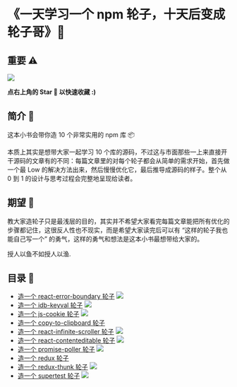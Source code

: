 # 《一天学习一个 npm 轮子，十天后变成轮子哥》💪

## 重要 ⚠️

![](https://img.shields.io/github/stars/Haixiang6123/one-day-one-npm-lib?style=flat-square)

**点右上角的 Star 🌟 以快速收藏 :)**

## 简介 🧐

这本小书会带你造 10 个非常实用的 npm 库 📦

本质上其实是想带大家一起学习 10 个库的源码，不过这与市面那些一上来直接开干源码的文章有的不同：每篇文章里的对每个轮子都会从简单的需求开始，首先做一个最 Low 的解决方法出来，然后慢慢优化它，最后推导成源码的样子。整个从 0 到 1 的设计与思考过程会完整地呈现给读者。

## 期望 🤩

教大家造轮子只是最浅层的目的，其实并不希望大家看完每篇文章能把所有优化的步骤都记住，这很反人性也不现实，而是希望大家读完后可以有 “这样的轮子我也能自己写一个” 的勇气，这样的勇气和想法是这本小书最想带给大家的。

授人以鱼不如授人以渔.

## 目录 💼

* [造一个 react-error-boundary 轮子](https://github.com/Haixiang6123/my-react-error-bounday) ![](https://img.shields.io/github/stars/Haixiang6123/my-react-error-bounday?style=social)
* [造一个 idb-keyval 轮子](https://github.com/Haixiang6123/my-idb-keyval) ![](https://img.shields.io/github/stars/Haixiang6123/my-idb-keyval?style=social)
* [造一个 js-cookie 轮子](https://github.com/Haixiang6123/my-js-cookie) ![](https://img.shields.io/github/stars/Haixiang6123/my-js-cookie?style=social)
* [造一个 copy-to-clipboard 轮子](https://github.com/Haixiang6123/my-copy-to-clipboard)
* [造一个 react-infinite-scroller 轮子](https://github.com/Haixiang6123/my-react-infinite-scroller) ![](https://img.shields.io/github/stars/Haixiang6123/my-copy-to-clipboard?style=social)
* [造一个 react-contenteditable 轮子](https://github.com/Haixiang6123/my-react-contenteditable) ![](https://img.shields.io/github/stars/Haixiang6123/my-react-contenteditable?style=social)
* [造一个 promise-poller 轮子](https://github.com/Haixiang6123/my-promise-poller) ![](https://img.shields.io/github/stars/Haixiang6123/my-promise-poller?style=social)
* [造一个 redux 轮子](https://github.com/Haixiang6123/my-redux)
* [造一个 redux-thunk 轮子](https://github.com/Haixiang6123/my-redux-thunk) ![](https://img.shields.io/github/stars/Haixiang6123/my-redux?style=social)
* [造一个 supertest 轮子](https://github.com/Haixiang6123/my-supertest) ![](https://img.shields.io/github/stars/Haixiang6123/my-supertest?style=social)
